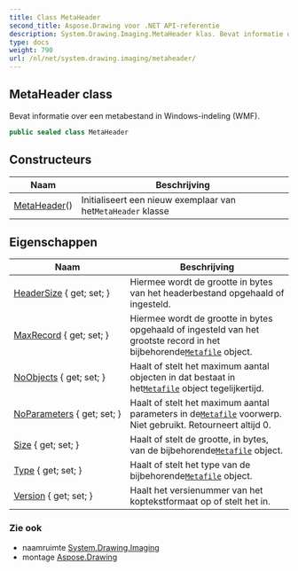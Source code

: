 ```yaml
---
title: Class MetaHeader
second_title: Aspose.Drawing voor .NET API-referentie
description: System.Drawing.Imaging.MetaHeader klas. Bevat informatie over een metabestand in Windowsindeling WMF.
type: docs
weight: 790
url: /nl/net/system.drawing.imaging/metaheader/
---
```

## MetaHeader class

Bevat informatie over een metabestand in Windows-indeling (WMF).

```csharp
public sealed class MetaHeader
```

## Constructeurs

| Naam | Beschrijving |
| --- | --- |
| [MetaHeader](metaheader/)() | Initialiseert een nieuw exemplaar van het`MetaHeader` klasse |

## Eigenschappen

| Naam | Beschrijving |
| --- | --- |
| [HeaderSize](../../system.drawing.imaging/metaheader/headersize/) { get; set; } | Hiermee wordt de grootte in bytes van het headerbestand opgehaald of ingesteld. |
| [MaxRecord](../../system.drawing.imaging/metaheader/maxrecord/) { get; set; } | Hiermee wordt de grootte in bytes opgehaald of ingesteld van het grootste record in het bijbehorende[`Metafile`](../metafile/) object. |
| [NoObjects](../../system.drawing.imaging/metaheader/noobjects/) { get; set; } | Haalt of stelt het maximum aantal objecten in dat bestaat in het[`Metafile`](../metafile/) object tegelijkertijd. |
| [NoParameters](../../system.drawing.imaging/metaheader/noparameters/) { get; set; } | Haalt of stelt het maximum aantal parameters in de[`Metafile`](../metafile/) voorwerp. Niet gebruikt. Retourneert altijd 0. |
| [Size](../../system.drawing.imaging/metaheader/size/) { get; set; } | Haalt of stelt de grootte, in bytes, van de bijbehorende[`Metafile`](../metafile/) object. |
| [Type](../../system.drawing.imaging/metaheader/type/) { get; set; } | Haalt of stelt het type van de bijbehorende[`Metafile`](../metafile/) object. |
| [Version](../../system.drawing.imaging/metaheader/version/) { get; set; } | Haalt het versienummer van het koptekstformaat op of stelt het in. |

### Zie ook

* naamruimte [System.Drawing.Imaging](../../system.drawing.imaging/)
* montage [Aspose.Drawing](../../)


